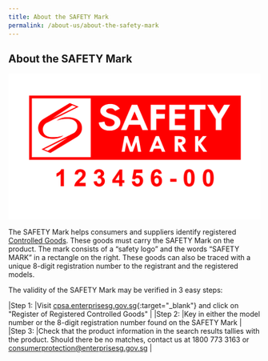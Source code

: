 ```yaml
---
title: About the SAFETY Mark
permalink: /about-us/about-the-safety-mark
---
```

## About the SAFETY Mark

![safety mark](/images/about-us/safety-mark.jpg)

The SAFETY Mark helps consumers and suppliers identify registered [Controlled Goods](/about-us/about-controlled-goods). These goods must carry the SAFETY Mark on the product. The mark consists of a “safety logo” and the words “SAFETY MARK” in a rectangle on the right. These goods can also be traced with a unique 8-digit registration number to the registrant and the registered models. 

The validity of the SAFETY Mark may be verified in 3 easy steps:

|Step 1:     |Visit [cpsa.enterprisesg.gov.sg][1]{:target="_blank"} and click on "Register of Registered Controlled Goods"                                                                                                    |
|Step 2:     |Key in either the model number or the 8-digit registration number found on the SAFETY Mark                                                                                                                      |
|Step 3:     |Check that the product information in the search results tallies with the product. Should there be no matches, contact us at 1800 773 3163 or <consumerprotection@enterprisesg.gov.sg> |

[1]: cpsa.enterprisesg.gov.sg
